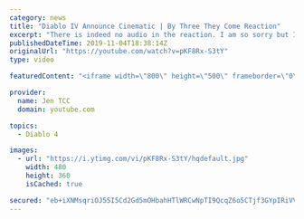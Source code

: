 ```yaml
---
category: news
title: "Diablo IV Announce Cinematic | By Three They Come Reaction"
excerpt: "There is indeed no audio in the reaction. I am so sorry but I have tried my best to salvage what I could. Check out the original video! Diablo IV Announce ..."
publishedDateTime: 2019-11-04T18:38:14Z
originalUrl: "https://youtube.com/watch?v=pKF8Rx-S3tY"
type: video

featuredContent: "<iframe width=\"800\" height=\"500\" frameborder=\"0\" src=\"https://www.youtube.com/embed/pKF8Rx-S3tY\" allow=\"accelerometer; autoplay; encrypted-media; gyroscope; picture-in-picture\" allowfullscreen></iframe>"

provider:
  name: Jen TCC
  domain: youtube.com

topics:
  - Diablo 4

images:
  - url: "https://i.ytimg.com/vi/pKF8Rx-S3tY/hqdefault.jpg"
    width: 480
    height: 360
    isCached: true

secured: "eb+iXNMsqriOJ55I5Cd2Gd5mOHbahHTlWRCwNpTI9QcqZ6o5CTjf3GYpIRiVVTnykXkUrLXSloSE+2O5A0vhwEuasEkZ9qDGka+Ld+Wgfqi8oCH3SuJA/Ks+sckQfcR6x9KEwYDvaFNjlAsKKBukp7mBhSI3tRRhV/nIdEeGrrV0ed/0EaHJxBiXZHgh88xDPJ7UDL9xOFDt90oLZw/AQURY5zjtbkbn/cAH2RkEhN1AVwZGVriyNAzXN6BDJ9yoiGuYwjQXOSaX00bjJ/1A51X2qKzaqPtd+lnDFfcS/b2acmNyOHivbsz/WfLbAG0SrXXA0MxatGt1Au90zsEK1leVDdqml7iMaKmX9OiU/ZePD7TPYqoWveJFx+kXHRV8oLiUSVWaCFRDwaALQ4NJOyqM1Ez9RRIBwb/u+e79LAIUjVCsnY35P+hB54X8bqC6;lK6KVQpR8ldGRgmGB8Cwnw=="
---
```


